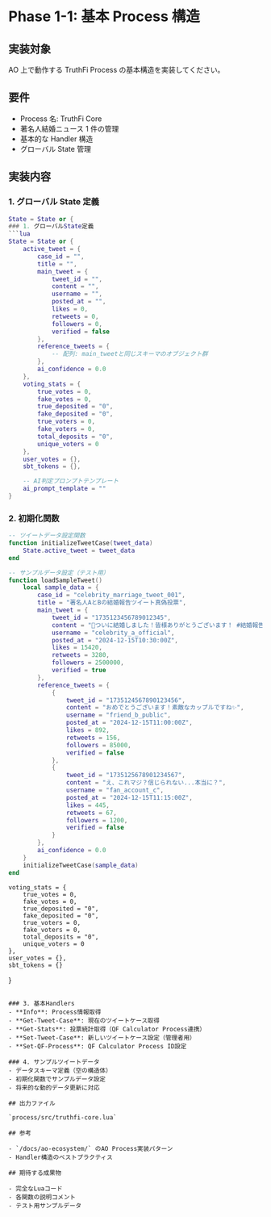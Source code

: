 # Phase 1-1: 基本 Process 構造

## 実装対象

AO 上で動作する TruthFi Process の基本構造を実装してください。

## 要件

- Process 名: TruthFi Core
- 著名人結婚ニュース 1 件の管理
- 基本的な Handler 構造
- グローバル State 管理

## 実装内容

### 1. グローバル State 定義

````lua
State = State or {
### 1. グローバルState定義
```lua
State = State or {
    active_tweet = {
        case_id = "",
        title = "",
        main_tweet = {
            tweet_id = "",
            content = "",
            username = "",
            posted_at = "",
            likes = 0,
            retweets = 0,
            followers = 0,
            verified = false
        },
        reference_tweets = {
            -- 配列: main_tweetと同じスキーマのオブジェクト群
        },
        ai_confidence = 0.0
    },
    voting_stats = {
        true_votes = 0,
        fake_votes = 0,
        true_deposited = "0",
        fake_deposited = "0",
        true_voters = 0,
        fake_voters = 0,
        total_deposits = "0",
        unique_voters = 0
    },
    user_votes = {},
    sbt_tokens = {},

    -- AI判定プロンプトテンプレート
    ai_prompt_template = ""
}
````

### 2. 初期化関数

```lua
-- ツイートデータ設定関数
function initializeTweetCase(tweet_data)
    State.active_tweet = tweet_data
end

-- サンプルデータ設定（テスト用）
function loadSampleTweet()
    local sample_data = {
        case_id = "celebrity_marriage_tweet_001",
        title = "著名人AとBの結婚報告ツイート真偽投票",
        main_tweet = {
            tweet_id = "1735123456789012345",
            content = "🎉ついに結婚しました！皆様ありがとうございます！ #結婚報告 #幸せ",
            username = "celebrity_a_official",
            posted_at = "2024-12-15T10:30:00Z",
            likes = 15420,
            retweets = 3280,
            followers = 2500000,
            verified = true
        },
        reference_tweets = {
            {
                tweet_id = "1735124567890123456",
                content = "おめでとうございます！素敵なカップルですね✨",
                username = "friend_b_public",
                posted_at = "2024-12-15T11:00:00Z",
                likes = 892,
                retweets = 156,
                followers = 85000,
                verified = false
            },
            {
                tweet_id = "1735125678901234567",
                content = "え、これマジ？信じられない...本当に？",
                username = "fan_account_c",
                posted_at = "2024-12-15T11:15:00Z",
                likes = 445,
                retweets = 67,
                followers = 1200,
                verified = false
            }
        },
        ai_confidence = 0.0
    }
    initializeTweetCase(sample_data)
end
```

    voting_stats = {
        true_votes = 0,
        fake_votes = 0,
        true_deposited = "0",
        fake_deposited = "0",
        true_voters = 0,
        fake_voters = 0,
        total_deposits = "0",
        unique_voters = 0
    },
    user_votes = {},
    sbt_tokens = {}

}

```

### 3. 基本Handlers
- **Info**: Process情報取得
- **Get-Tweet-Case**: 現在のツイートケース取得
- **Get-Stats**: 投票統計取得（QF Calculator Process連携）
- **Set-Tweet-Case**: 新しいツイートケース設定（管理者用）
- **Set-QF-Process**: QF Calculator Process ID設定

### 4. サンプルツイートデータ
- データスキーマ定義（空の構造体）
- 初期化関数でサンプルデータ設定
- 将来的な動的データ更新に対応

## 出力ファイル

`process/src/truthfi-core.lua`

## 参考

- `/docs/ao-ecosystem/` のAO Process実装パターン
- Handler構造のベストプラクティス

## 期待する成果物

- 完全なLuaコード
- 各関数の説明コメント
- テスト用サンプルデータ
```
